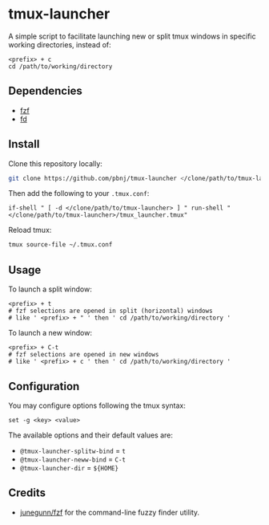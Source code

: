 # tmux-launcher

A simple script to facilitate launching new or split tmux windows in specific
working directories, instead of:

```text
<prefix> + c
cd /path/to/working/directory
```

## Dependencies

- [fzf](https://github.com/junegunn/fzf)
- [fd](https://github.com/sharkdp/fd)

## Install

Clone this repository locally:

```sh
git clone https://github.com/pbnj/tmux-launcher </clone/path/to/tmux-launcher>
```

Then add the following to your `.tmux.conf`:

```text
if-shell " [ -d </clone/path/to/tmux-launcher> ] " run-shell "</clone/path/to/tmux-launcher>/tmux_launcher.tmux"
```

Reload tmux:

```sh
tmux source-file ~/.tmux.conf
```

## Usage

To launch a split window:

```text
<prefix> + t
# fzf selections are opened in split (horizontal) windows
# like ' <prefix> + " ' then ' cd /path/to/working/directory '
```

To launch a new window:

```text
<prefix> + C-t
# fzf selections are opened in new windows
# like ' <prefix> + c ' then ' cd /path/to/working/directory '
```

## Configuration

You may configure options following the tmux syntax:

```text
set -g <key> <value>
```

The available options and their default values are:

- `@tmux-launcher-splitw-bind` = `t`
- `@tmux-launcher-neww-bind` = `C-t`
- `@tmux-launcher-dir` = `${HOME}`

## Credits

- [junegunn/fzf](https://github.com/junegunn/fzf) for the command-line fuzzy
  finder utility.
